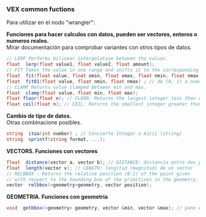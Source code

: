 ### VEX common fuctions  

Para utilizar en el nodo "wrangler":  

**Funciones para hacer calculos con datos, pueden ser vectores, enteros o numeros reales.**   
Mirar documentación para comprobar variantes con otros tipos de datos.
```C#
// LERP Performs bilinear interpolation between the values.
float  lerp(float value1, float value2, float amount);
// FIT Takes the value in one range and shifts it to the corresponding value in a new range.
float  fit(float value, float omin, float omax, float nmin, float nmax);
float  fit01(float value, float nmin, float nmax) ; // de (0, 1) a nuevo rango 
// CLAMP Returns value clamped between min and max.
float  clamp(float value, float min, float max);
float floor(float n); // FLOOR: Returns the largest integer less than or equal to the argument.
float ceil(float n); // CEIL: Returns the smallest integer greater than or equal to the argument.
```
**Cambio de tipo de datos.**   
Otras combinacione posibles.
```C#
string  itoa(int number) ; // Convierte Integer a Ascii (string)
string  sprintf(string format, ...);
```
**VECTORS. Funciones con vectores**
```C#
float  distance(vector a, vector b); // DISTANCE: distancia entre dos puntos
float  length(vector v); // LENGTH: longitud (magnitud) de un vector
// RELBBOX : Returns the relative position (0-1) of the point given
// with respect to the bounding box of the primitives in the geometry.
vector  relbbox(<geometry>geometry, vector position);

```
**GEOMETRIA. Funciones con geometria**
```C#
void  getbbox(<geometry> geometry, vector &min, vector &max); // pone en "min" y "max" los valores del bounding box
```
